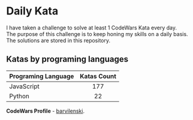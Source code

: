 # Daily Kata

I have taken a challenge to solve at least 1 CodeWars Kata every day.  
The purpose of this challenge is to keep honing my skills on a daily basis.  
The solutions are stored in this repository.

## Katas by programing languages

| Programing Language | Katas Count |
| ------------------- | :---------: |
| JavaScript          |         177 |
| Python              |          22 |


**CodeWars Profile** - [barvilenski](https://www.codewars.com/users/vbarv24).
